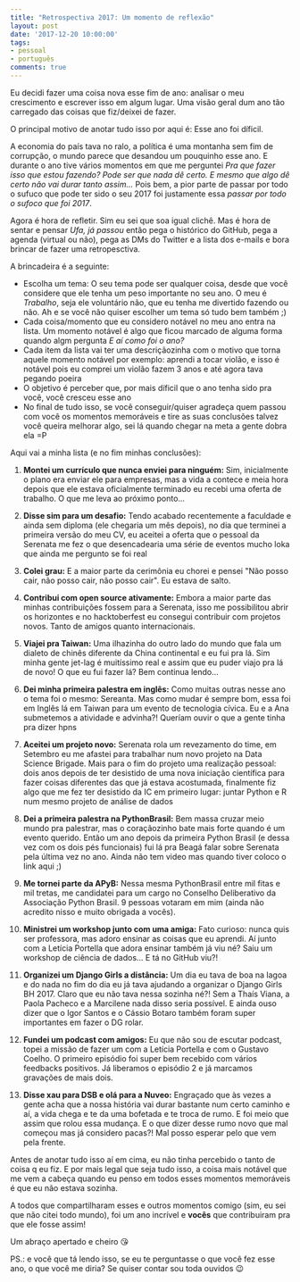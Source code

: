 ```yaml
---
title: "Retrospectiva 2017: Um momento de reflexão"
layout: post
date: '2017-12-20 10:00:00'
tags:
- pessoal
- português
comments: true
---
```


Eu decidi fazer uma coisa nova esse fim de ano: analisar o meu crescimento e escrever isso em algum lugar. Uma visão geral dum ano tão carregado das coisas que fiz/deixei de fazer.

O principal motivo de anotar tudo isso por aqui é: Esse ano foi díficil.

A economia do país tava no ralo, a política é uma montanha sem fim de corrupção, o mundo parece que desandou um pouquinho esse ano. E durante o ano tive vários momentos em que me perguntei *Pra que fazer isso que estou fazendo? Pode ser que nada dê certo. E mesmo que algo dê certo não vai durar tanto assim...* Pois bem, a pior parte de passar por todo o sufuco que pode ter sido o seu 2017 foi justamente essa *passar por todo o sufoco que foi 2017*.

Agora é hora de refletir. Sim eu sei que soa igual clichê. Mas é hora de sentar e pensar *Ufa, já passou* então pega o histórico do GitHub, pega a agenda (virtual ou não), pega as DMs do Twitter e a lista dos e-mails e bora brincar de fazer uma retropesctiva. 

A brincadeira é a seguinte:
- Escolha um tema: O seu tema pode ser qualquer coisa, desde que você considere que ele tenha um peso importante no seu ano. O meu é *Trabalho*, seja ele voluntário não, que eu tenha me divertido fazendo ou não. Ah e se você não quiser escolher um tema só tudo bem também ;)
- Cada coisa/momento que eu considero notável no meu ano entra na lista. Um momento notável é algo que ficou marcado de alguma forma quando algm pergunta *E aí como foi o ano?*
- Cada item da lista vai ter uma descriçãozinha com o motivo que torna aquele momento notável por exemplo: aprendi a tocar violão, e isso é notável pois eu comprei um violão fazem 3 anos e até agora tava pegando poeira
- O objetivo é perceber que, por mais díficil que o ano tenha sido pra você, você cresceu esse ano
- No final de tudo isso, se você conseguir/quiser agradeça quem passou com você os momentos memoráveis e tire as suas conclusões talvez você queira melhorar algo, sei lá quando chegar na meta a gente dobra ela =P

Aqui vai a minha lista (e no fim minhas conclusões):

1. **Montei um currículo que nunca enviei para ninguém:**
 Sim, inicialmente o plano era enviar ele para empresas, mas a vida a contece e meia hora depois que ele estava oficialmente terminado eu recebi uma oferta de trabalho. O que me leva ao próximo ponto...

1. **Disse sim para um desafio:**
 Tendo acabado recentemente a faculdade e ainda sem diploma (ele chegaria um mês depois), no dia que terminei a primeira versão do meu CV, eu aceitei a oferta que o pessoal da Serenata me fez o que desencadearia uma série de eventos mucho loka que ainda me pergunto se foi real

1. **Colei grau:**
 E a maior parte da cerimônia eu chorei e pensei "Não posso cair, não posso cair, não posso cair". Eu estava de salto.

1. **Contribui com open source ativamente:**
 Embora a maior parte das minhas contribuições fossem para a Serenata, isso me possibilitou abrir os horizontes e no hacktoberfest eu consegui contribuir com projetos novos. Tanto de amigos quanto internacionais.

1. **Viajei pra Taiwan:**
 Uma ilhazinha do outro lado do mundo que fala um dialeto de chinês diferente da China continental e eu fui pra lá. Sim minha gente jet-lag é muitíssimo real e assim que eu puder viajo pra lá de novo! O que eu fui fazer lá? Bem continua lendo...

1. **Dei minha primeira palestra em inglês:**
 Como muitas outras nesse ano o tema foi o mesmo: Sereanta. Mas como mudar é sempre bom, essa foi em Inglês lá em Taiwan para um evento de tecnologia cívica. Eu e a Ana submetemos a atividade e advinha?! Queríam ouvir o que a gente tinha pra dizer hpns

1. **Aceitei um projeto novo:**
 Serenata rola um revezamento do time, em Setembro eu me afastei para trabalhar num novo projeto na Data Science Brigade.
Mais para o fim do projeto uma realização pessoal: dois anos depois de ter desistido de uma nova iniciação científica para fazer coisas diferentes das que já estava acostumada, finalmente fiz algo que me fez ter desistido da IC em primeiro lugar: juntar Python e R num mesmo projeto de análise de dados

1. **Dei a primeira palestra na PythonBrasil:**
 Bem massa cruzar meio mundo pra palestrar, mas o coraçãozinho bate mais forte quando é um evento querido. Então um ano depois da primeira Python Brasil (e dessa vez com os dois pés funcionais) fui lá pra Beagá falar sobre Serenata pela última vez no ano. Ainda não tem video mas quando tiver coloco o link aqui ;)

1. **Me tornei parte da APyB:**
 Nessa mesma PythonBrasil entre mil fitas e mil tretas, me candidatei para um cargo no Conselho Deliberativo da Associação Python Brasil. 9 pessoas votaram em mim (ainda não acredito nisso e muito obrigada a vocês).

1. **Ministrei um workshop junto com uma amiga:**
 Fato curioso: nunca quis ser professora, mas adoro ensinar as coisas que eu aprendi. Aí junto com a Letícia Portella que adora ensinar também já viu né? Saiu um workshop de ciência de dados... E tá no GitHub viu?!

1. **Organizei um Django Girls a distância:**
Um dia eu tava de boa na lagoa e do nada no fim do dia eu já tava ajudando a organizar o Django Girls BH 2017. Claro que eu não tava nessa sozinha né?! Sem a Thaís Viana, a Paola Pacheco e a Marcilene nada disso seria possível. E ainda ouso dizer que o Igor Santos e o Cássio Botaro também foram super importantes em fazer o DG rolar.

1. **Fundei um podcast com amigos:**
 Eu que não sou de escutar podcast, topei a missão de fazer um com a Letícia Portella e com o Gustavo Coelho. O primeiro episódio foi super bem recebido com vários feedbacks positivos. Já liberamos o episódio 2 e já marcamos gravações de mais dois.

1. **Disse xau para DSB e olá para a Nuveo:**
 Engraçado que às vezes a gente acha que a nossa história vai durar bastante num certo caminho e aí, a vida chega e te da uma bofetada e te troca de rumo. E foi meio que assim que rolou essa mudança. E o que dizer desse rumo novo que mal começou mas já considero pacas?! Mal posso esperar pelo que vem pela frente.

Antes de anotar tudo isso aí em cima, eu não tinha percebido o tanto de coisa q eu fiz. E por mais legal que seja tudo isso, a coisa mais notável que me vem a cabeça quando eu penso em todos esses momentos memoráveis é que eu não estava sozinha.

A todos que compartilharam esses e outros momentos comigo (sim, eu sei que não citei todo mundo), foi um ano incrível e **vocês** que contribuiram pra que ele fosse assim!

Um abraço apertado e cheiro 😘

PS.: e você que tá lendo isso, se eu te perguntasse o que você fez esse ano, o que você me diria? Se quiser contar sou toda ouvidos 😉

